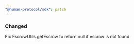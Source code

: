 ```yaml
---
"@human-protocol/sdk": patch
---
```


### Changed

Fix EscrowUtils.getEscrow to return null if escrow is not found
